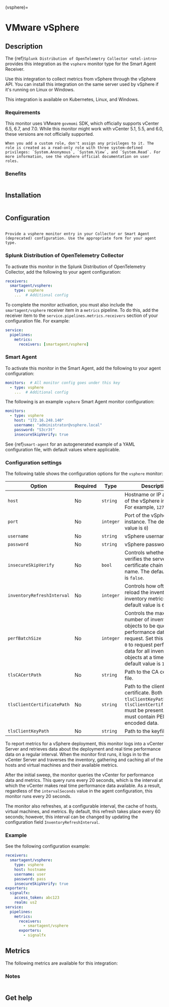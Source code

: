 (vsphere)=

# VMware vSphere
<meta name="description" content="Use this Splunk Observability Cloud integration for the vSphere monitor. See benefits, install, configuration, and metrics">

## Description

The {ref}`Splunk Distribution of OpenTelemetry Collector <otel-intro>` provides this integration as the `vsphere` monitor type for the Smart Agent Receiver.

Use this integration to collect metrics from vSphere through the vSphere API. You can install this integration on the same server used by vSphere if it's running on Linux or Windows.

This integration is available on Kubernetes, Linux, and Windows.

### Requirements

This monitor uses VMware `govmomi` SDK, which officially supports vCenter 6.5, 6.7, and 7.0. While this monitor might work with vCenter 5.1, 5.5, and 6.0, these versions are not officially supported.

```{note}
When you add a custom role, don't assign any privileges to it. The role is created as a read-only role with three system-defined privileges: `System.Anonymous`, `System.View`, and `System.Read`. For more information, see the vSphere official documentation on user roles.
```

### Benefits

```{include} /_includes/benefits.md
```

## Installation

```{include} /_includes/collector-installation.md
```

## Configuration

```{include} /_includes/configuration.md
```

```{note}
Provide a vsphere monitor entry in your Collector or Smart Agent (deprecated) configuration. Use the appropriate form for your agent type.
```

### Splunk Distribution of OpenTelemetry Collector

To activate this monitor in the Splunk Distribution of OpenTelemetry Collector, add the following to your agent configuration:

```yaml
receivers:
  smartagent/vsphere:
    type: vsphere
    ...  # Additional config
```

To complete the monitor activation, you must also include the `smartagent/vsphere` receiver item in a `metrics` pipeline. To do this, add the receiver item to the `service.pipelines.metrics.receivers` section of your configuration file. For example:

```yaml
service:
  pipelines:
    metrics:
      receivers: [smartagent/vsphere]
```

### Smart Agent

To activate this monitor in the Smart Agent, add the following to your agent configuration:

```yaml
monitors:  # All monitor config goes under this key
  - type: vsphere
    ...  # Additional config
```

The following is an example `vsphere` Smart Agent monitor configuration:

```yaml
monitors:
  - type: vsphere
    host: "172.16.248.140"
    username: "administrator@vsphere.local"
    password: "S3cr3t"
    insecureSkipVerify: true
```

See {ref}`smart-agent` for an autogenerated example of a YAML configuration file, with default values where applicable.

### Configuration settings

The following table shows the configuration options for the `vsphere` monitor:

| Option | Required | Type | Description |
| --- | --- | --- | --- |
| `host` | No | `string` | Hostname or IP address of the vSphere instance. For example, `127.0.0.1`. |
| `port` | No | `integer` | Port of the vSphere instance. The default value is `0`) |
| `username` | No | `string` | vSphere username. |
| `password` | No | `string` | vSphere password. |
| `insecureSkipVerify` | No | `bool` | Controls whether a client verifies the server's certificate chain and host name. The default value is `false`. |
| `inventoryRefreshInterval` | No | `integer` | Controls how often to reload the inventory and inventory metrics. The default value is `60s`. |
| `perfBatchSize` | No | `integer` | Controls the maximum number of inventory objects to be queried for performance data per request. Set this value to `0` to request performance data for all inventory objects at a time. The default value is `10`. |
| `tlsCACertPath` | No | `string` | Path to the CA certificate file. |
| `tlsClientCertificatePath` | No | `string` | Path to the client certificate. Both `tlsClientKeyPath` and `tlsClientCertificatePath` must be present. The files must contain PEM encoded data. |
| `tlsClientKeyPath` | No | `string` | Path to the keyfile. |

To report metrics for a vSphere deployment, this monitor logs into a vCenter Server and retrieves data about the deployment and real time performance data on a regular interval. When the monitor first runs, it logs in to the vCenter Server and traverses the inventory, gathering and caching all of the hosts and virtual machines and their available metrics.

After the initial sweep, the monitor queries the vCenter for performance data and metrics. This query runs every 20 seconds, which is the interval at which the vCenter makes real time performance data available. As a result, regardless of the `intervalSeconds` value in the agent configuration, this monitor runs every 20 seconds.

The monitor also refreshes, at a configurable interval, the cache of hosts, virtual machines, and metrics. By default, this refresh takes place every 60 seconds; however, this interval can be changed by updating the configuration field `InventoryRefreshInterval`.

### Example

See the following configuration example:

```yaml
receivers:
  smartagent/vsphere:
    type: vsphere
    host: hostname
    username: user
    password: pass
    insecureSkipVerify: true
exporters:
  signalfx:
    access_token: abc123
    realm: us2
service:
  pipelines:
    metrics:
      receivers:
        - smartagent/vsphere
      exporters:
        - signalfx
```

## Metrics

The following metrics are available for this integration:

<div class="metrics-yaml" url="https://raw.githubusercontent.com/signalfx/integrations/main/vsphere/metrics.yaml"></div>

### Notes

```{include} /_includes/metric-defs.md
```

## Get help

```{include} /_includes/troubleshooting.md
```